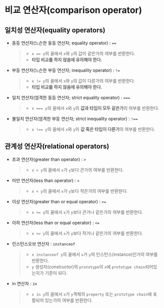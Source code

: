 # 비교 연산자(comparison operator)

## 일치성 연산자(equality operators)

- 동등 연산자(느슨한 동등 연산자; equality operator) : `==`

  > - `x == y`의 꼴에서 `x`와 `y`의 값이 같은가의 여부를 반환한다.
  > - **타입 비교를 하지 않음에 유의해야 한다.**

- 부등 연산자(느슨한 부등 연산자; inequality operator) : `!=`

  > - `x != y`의 꼴에서 `x`와 `y`의 값이 다른가의 여부를 반환한다.
  > - **타입 비교를 하지 않음에 유의해야 한다.**

- 일치 연산자(엄격한 동등 연산자; strict equality operator) : `===`

  > - `x === y`의 꼴에서 `x`와 `y`의 **값과 타입이 모두 같은가**의 여부를 반환한다.

- 불일치 연산자(엄격한 부등 연산자; strict inequality operator) : `!==`

  > - `x !== y`의 꼴에서 `x`와 `y`의 **값 혹은 타입이 다른가**의 여부를 반환한다.

## 관계성 연산자(relational operators)

- 초과 연산자(greater than operator) : `>`

  > - `x > y`의 꼴에서 `x`가 `y`보다 큰가의 여부를 반환한다.

- 미만 연산자(less than operator) : `<`

  > - `x < y`의 꼴에서 `x`가 `y`보다 작은가의 여부를 반환한다.

- 이상 연산자(greater than or equal operator) : `>=`

  > - `x >= y`의 꼴에서 `x`가 `y`보다 큰거나 같은가의 여부를 반환한다.

- 이하 연산자(less than or equal operator) : `<=`

  > - `x <= y`의 꼴에서 `x`가 `y`보다 작거나 같은가의 여부를 반환한다.

- 인스턴스오브 연산자 : `instanceof`

  > - `x instanceof y`의 꼴에서 `x`가 `y`의 인스턴스(instance)인가의 여부를 반환한다.
  > - `y` 생성자(constructor)의 `prototype`이 `x`에 `prototype chain`되어있는지가 기준이 되다.

- in 연산자 : `in`

  > - `x in y`의 꼴에서 `x`가 `y`객체의 `property` 또는 `prototype chain`에 포함되어 있는가의 여부를 반환한다.

